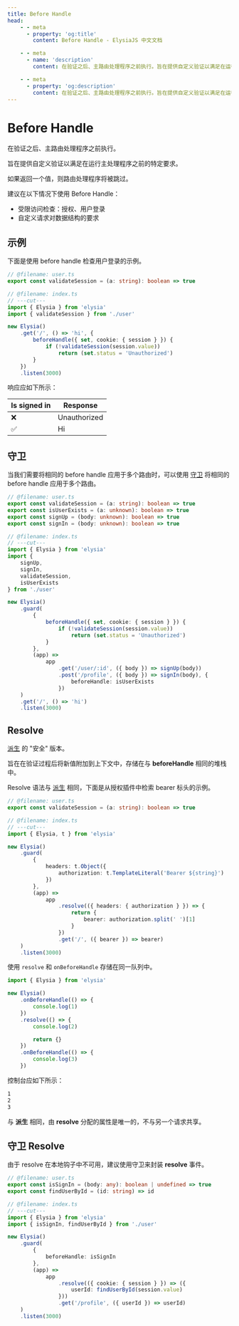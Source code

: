 ```yaml
---
title: Before Handle
head:
    - - meta
      - property: 'og:title'
        content: Before Handle - ElysiaJS 中文文档

    - - meta
      - name: 'description'
        content: 在验证之后、主路由处理程序之前执行。旨在提供自定义验证以满足在运行主处理程序之前的特定要求。建议在以下情况下使用 Before Handle：受限访问检查、授权、用户登录、自定义请求对数据结构的要求。

    - - meta
      - property: 'og:description'
        content: 在验证之后、主路由处理程序之前执行。旨在提供自定义验证以满足在运行主处理程序之前的特定要求。建议在以下情况下使用 Before Handle：受限访问检查、授权、用户登录、自定义请求对数据结构的要求。
---
```


# Before Handle

在验证之后、主路由处理程序之前执行。

旨在提供自定义验证以满足在运行主处理程序之前的特定要求。

如果返回一个值，则路由处理程序将被跳过。

建议在以下情况下使用 Before Handle：

-   受限访问检查：授权、用户登录
-   自定义请求对数据结构的要求

## 示例

下面是使用 before handle 检查用户登录的示例。

```typescript twoslash
// @filename: user.ts
export const validateSession = (a: string): boolean => true

// @filename: index.ts
// ---cut---
import { Elysia } from 'elysia'
import { validateSession } from './user'

new Elysia()
    .get('/', () => 'hi', {
        beforeHandle({ set, cookie: { session } }) {
            if (!validateSession(session.value))
                return (set.status = 'Unauthorized')
        }
    })
    .listen(3000)
```

响应应如下所示：

| Is signed in | Response     |
| ------------ | ------------ |
| ❌           | Unauthorized |
| ✅           | Hi           |

## 守卫

当我们需要将相同的 before handle 应用于多个路由时，可以使用 [守卫](#guard) 将相同的 before handle 应用于多个路由。

```typescript twoslash
// @filename: user.ts
export const validateSession = (a: string): boolean => true
export const isUserExists = (a: unknown): boolean => true
export const signUp = (body: unknown): boolean => true
export const signIn = (body: unknown): boolean => true

// @filename: index.ts
// ---cut---
import { Elysia } from 'elysia'
import { 
    signUp,
    signIn,
    validateSession, 
    isUserExists
} from './user'

new Elysia()
    .guard(
        {
            beforeHandle({ set, cookie: { session } }) {
                if (!validateSession(session.value))
                    return (set.status = 'Unauthorized')
            }
        },
        (app) =>
            app
                .get('/user/:id', ({ body }) => signUp(body))
                .post('/profile', ({ body }) => signIn(body), {
                    beforeHandle: isUserExists
                })
    )
    .get('/', () => 'hi')
    .listen(3000)
```

## Resolve

[派生](/life-cycle/before-handle#derive) 的 "安全" 版本。

旨在在验证过程后将新值附加到上下文中，存储在与 **beforeHandle** 相同的堆栈中。

Resolve 语法与 [派生](/life-cycle/before-handle#derive) 相同，下面是从授权插件中检索 bearer 标头的示例。

```typescript twoslash
// @filename: user.ts
export const validateSession = (a: string): boolean => true

// @filename: index.ts
// ---cut---
import { Elysia, t } from 'elysia'

new Elysia()
    .guard(
        {
            headers: t.Object({
                authorization: t.TemplateLiteral('Bearer ${string}')
            })
        },
        (app) =>
            app
                .resolve(({ headers: { authorization } }) => {
                    return {
                        bearer: authorization.split(' ')[1]
                    }
                })
                .get('/', ({ bearer }) => bearer)
    )
    .listen(3000)
```

使用 `resolve` 和 `onBeforeHandle` 存储在同一队列中。

```typescript twoslash
import { Elysia } from 'elysia'

new Elysia()
    .onBeforeHandle(() => {
        console.log(1)
    })
    .resolve(() => {
        console.log(2)

        return {}
    })
    .onBeforeHandle(() => {
        console.log(3)
    })
```

控制台应如下所示：

```bash
1
2
3
```

与 **派生** 相同，由 **resolve** 分配的属性是唯一的，不与另一个请求共享。

## 守卫 Resolve

由于 resolve 在本地钩子中不可用，建议使用守卫来封装 **resolve** 事件。

```typescript twoslash
// @filename: user.ts
export const isSignIn = (body: any): boolean | undefined => true
export const findUserById = (id: string) => id

// @filename: index.ts
// ---cut---
import { Elysia } from 'elysia'
import { isSignIn, findUserById } from './user'

new Elysia()
    .guard(
        {
            beforeHandle: isSignIn
        },
        (app) =>
            app
                .resolve(({ cookie: { session } }) => ({
                    userId: findUserById(session.value)
                }))
                .get('/profile', ({ userId }) => userId)
    )
    .listen(3000)
```
